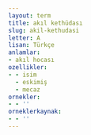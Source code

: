 ```yaml
---
layout: term
title: akıl kethüdası
slug: akil-kethudasi
letter: A
lisan: Türkçe
anlamlar:
- akıl hocası
ozellikler:
- - isim
  - eskimiş
  - mecaz
ornekler:
- - ''
orneklerkaynak:
- - ''
---
```

